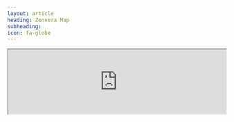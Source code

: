 ```yaml
---
layout: article
heading: Zenvera Map
subheading:
icon: fa-globe
---
```

<div style="width:100%; position: relative;  height: 0; padding-bottom: 100%;"><iframe src="https://zvwmap.appspot.com/" style="width:100%;"></div>